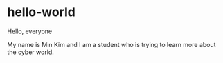 # hello-world
Hello, everyone

My name is Min Kim and I am a student who is trying to learn more about the cyber world. 

